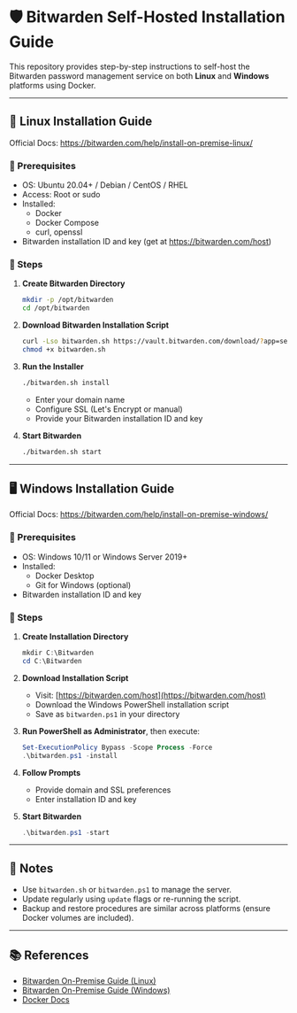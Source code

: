 # 🛡️ Bitwarden Self-Hosted Installation Guide

This repository provides step-by-step instructions to self-host the Bitwarden password management service on both **Linux** and **Windows** platforms using Docker.

---

## 📘 Linux Installation Guide

Official Docs: https://bitwarden.com/help/install-on-premise-linux/

### 🧰 Prerequisites

- OS: Ubuntu 20.04+ / Debian / CentOS / RHEL
- Access: Root or sudo
- Installed:
  - Docker
  - Docker Compose
  - curl, openssl
- Bitwarden installation ID and key (get at https://bitwarden.com/host)

### 🧱 Steps

1. **Create Bitwarden Directory**
    ```bash
    mkdir -p /opt/bitwarden
    cd /opt/bitwarden
    ```

2. **Download Bitwarden Installation Script**
    ```bash
    curl -Lso bitwarden.sh https://vault.bitwarden.com/download/?app=self-host&platform=linux
    chmod +x bitwarden.sh
    ```

3. **Run the Installer**
    ```bash
    ./bitwarden.sh install
    ```
    - Enter your domain name
    - Configure SSL (Let's Encrypt or manual)
    - Provide your Bitwarden installation ID and key

4. **Start Bitwarden**
    ```bash
    ./bitwarden.sh start
    ```

---

## 🖥️ Windows Installation Guide

Official Docs: https://bitwarden.com/help/install-on-premise-windows/

### 🧰 Prerequisites

- OS: Windows 10/11 or Windows Server 2019+
- Installed:
  - Docker Desktop
  - Git for Windows (optional)
- Bitwarden installation ID and key

### 🧱 Steps

1. **Create Installation Directory**
    ```powershell
    mkdir C:\Bitwarden
    cd C:\Bitwarden
    ```

2. **Download Installation Script**
    - Visit: [https://bitwarden.com/host](https://bitwarden.com/host)
    - Download the Windows PowerShell installation script
    - Save as `bitwarden.ps1` in your directory

3. **Run PowerShell as Administrator**, then execute:
    ```powershell
    Set-ExecutionPolicy Bypass -Scope Process -Force
    .\bitwarden.ps1 -install
    ```

4. **Follow Prompts**
    - Provide domain and SSL preferences
    - Enter installation ID and key

5. **Start Bitwarden**
    ```powershell
    .\bitwarden.ps1 -start
    ```

---

## 🧾 Notes

- Use `bitwarden.sh` or `bitwarden.ps1` to manage the server.
- Update regularly using `update` flags or re-running the script.
- Backup and restore procedures are similar across platforms (ensure Docker volumes are included).

---

## 📚 References

- [Bitwarden On-Premise Guide (Linux)](https://bitwarden.com/help/install-on-premise-linux/)
- [Bitwarden On-Premise Guide (Windows)](https://bitwarden.com/help/install-on-premise-windows/)
- [Docker Docs](https://docs.docker.com/)